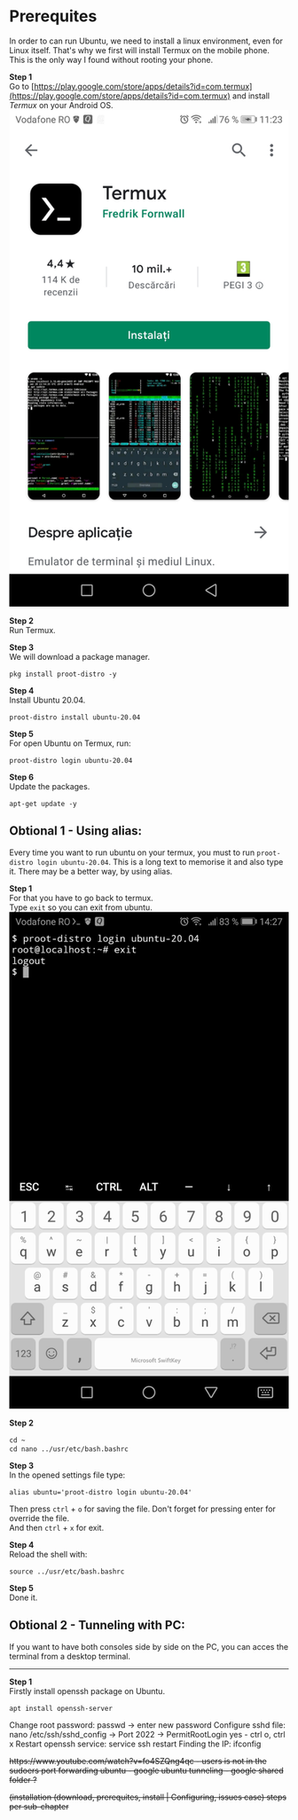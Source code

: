 # Prerequites

In order to can run Ubuntu, we need to install a linux environment, even for Linux itself. That's why we first will install Termux on the mobile phone.<br>
This is the only way I found without rooting your phone.

**Step 1**<br>
Go to [https://play.google.com/store/apps/details?id=com.termux](https://play.google.com/store/apps/details?id=com.termux) and install *Termux* on your Android OS.
![android_1](https://github.com/Cristishor201/ESP8266/blob/main/installation/ubuntu-android/android_1.jpg)

**Step 2**<br>
Run Termux.

**Step 3**<br>
We will download a package manager.<br>
```
pkg install proot-distro -y
```

**Step 4**<br>
Install Ubuntu 20.04.<br>
```
proot-distro install ubuntu-20.04
```

**Step 5**<br>
For open Ubuntu on Termux, run:<br>
```
proot-distro login ubuntu-20.04
```

**Step 6**<br>
Update the packages.<br>
```
apt-get update -y
```


## Obtional 1 - Using alias:

Every time you want to run ubuntu on your termux, you must to run `proot-distro login ubuntu-20.04`. This is a long text to memorise it and also type it. There may be a better way, by using alias.

**Step 1**<br>
For that you have to go back to termux.<br>
Type `exit` so you can exit from ubuntu.<br>
![android_2](https://github.com/Cristishor201/ESP8266/blob/main/installation/ubuntu-android/android_2.jpg)

**Step 2**<br>
```
cd ~
cd nano ../usr/etc/bash.bashrc
```

**Step 3**<br>
In the opened settings file type:<br>
```
alias ubuntu='proot-distro login ubuntu-20.04'
```

Then press `ctrl` + `o` for saving the file. Don't forget for pressing enter for override the file.<br>
And then `ctrl` + `x` for exit.

**Step 4**<br>
Reload the shell with:<br>
```
source ../usr/etc/bash.bashrc
```

**Step 5**<br>
Done it.


## Obtional 2 - Tunneling with PC:

If you want to have both consoles side by side on the PC, you can acces the terminal from a desktop terminal.

------------------------------

**Step 1**<br>
Firstly install openssh package on Ubuntu.<br>
```
apt install openssh-server
```

Change root password: passwd -> enter new password
Configure sshd file: nano /etc/ssh/sshd_config -> Port 2022 -> PermitRootLogin yes - ctrl o, ctrl x
Restart openssh service: service ssh restart
Finding the IP: ifconfig

<s>
https://www.youtube.com/watch?v=fo4SZQng4qc - users is not in the sudoers
port forwarding ubuntu - google
ubuntu tunneling - google
shared folder ?
</s>

<s>(installation (download, prerequites, install | Configuring, issues case)
steps per sub-chapter</s>
